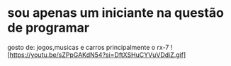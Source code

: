 # sou apenas um iniciante na questão de programar
gosto de: jogos,musicas e carros principalmente o rx-7
![https://youtu.be/sZPpGAKdN54?si=DftXSHuCYVuVDdiZ.gif]

